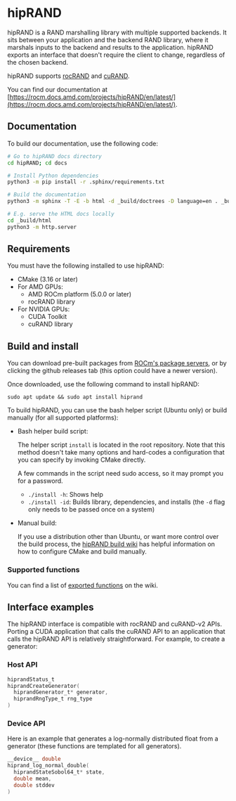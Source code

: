 # hipRAND

hipRAND is a RAND marshalling library with multiple supported backends. It sits between your
application and the backend RAND library, where it marshals inputs to the backend and results to the
application. hipRAND exports an interface that doesn't require the client to change, regardless of the
chosen backend.

hipRAND supports [rocRAND](https://github.com/ROCmSoftwarePlatform/rocRAND) and
[cuRAND](https://developer.nvidia.com/curand).

You can find our documentation at
[https://rocm.docs.amd.com/projects/hipRAND/en/latest/](https://rocm.docs.amd.com/projects/hipRAND/en/latest/).

## Documentation

To build our documentation, use the following code:

```bash
# Go to hipRAND docs directory
cd hipRAND; cd docs

# Install Python dependencies
python3 -m pip install -r .sphinx/requirements.txt

# Build the documentation
python3 -m sphinx -T -E -b html -d _build/doctrees -D language=en . _build/html

# E.g. serve the HTML docs locally
cd _build/html
python3 -m http.server
```

## Requirements

You must have the following installed to use hipRAND:

* CMake (3.16 or later)
* For AMD GPUs:
  * AMD ROCm platform (5.0.0 or later)
  * rocRAND library
* For NVIDIA GPUs:
  * CUDA Toolkit
  * cuRAND library

## Build and install

You can download pre-built packages from
[ROCm's package servers](https://rocm.github.io/install.html#installing-from-amd-rocm-repositories),
or by clicking the github releases tab (this option could have a newer version).

Once downloaded, use the following command to install hipRAND:

`sudo apt update && sudo apt install hiprand`

To build hipRAND, you can use the bash helper script (Ubuntu only) or build manually (for all
supported platforms):

* Bash helper build script:

  The helper script `install` is located in the root repository. Note that this method doesn't take many
  options and hard-codes a configuration that you can specify by invoking CMake directly.

  A few commands in the script need sudo access, so it may prompt you for a password.

  * `./install -h`: Shows help
  * `./install -id`: Builds library, dependencies, and installs (the `-d` flag only needs to be passed once on
    a system)

* Manual build:

  If you use a distribution other than Ubuntu, or want more control over the build process, the
  [hipRAND build wiki](https://github.com/ROCmSoftwarePlatform/hipRAND/wiki/Build) has helpful
  information on how to configure CMake and build manually.

### Supported functions

You can find a list of
[exported functions](https://github.com/ROCmSoftwarePlatform/hipRAND/wiki/Exported-functions) on
the wiki.

## Interface examples

The hipRAND interface is compatible with rocRAND and cuRAND-v2 APIs. Porting a CUDA application
that calls the cuRAND API to an application that calls the hipRAND API is relatively straightforward. For
example, to create a generator:

### Host API

```c
hiprandStatus_t
hiprandCreateGenerator(
  hiprandGenerator_t* generator,
  hiprandRngType_t rng_type
)
```

### Device API

Here is an example that generates a log-normally distributed float from a generator (these functions
are templated for all generators).

```c
__device__ double
hiprand_log_normal_double(
  hiprandStateSobol64_t* state,
  double mean,
  double stddev
)
```
